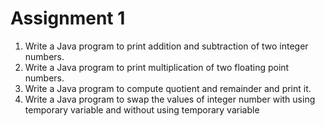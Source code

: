 # Assignment 1

1. Write a Java program to print addition and subtraction of two
integer numbers.
2. Write a Java program to print multiplication of two floating
point numbers.
3. Write a Java program to compute quotient and remainder and
print it.
4. Write a Java program to swap the values of integer number
with using temporary variable and without using temporary
variable
